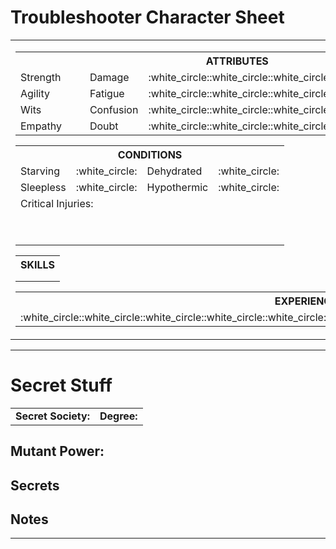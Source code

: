 # Troubleshooter Character Sheet
<table><!--page-->
    <tr><!--page row-->
        <td><!--left col-->
            <table>
                <tr>
                    <th colspan="4">
                        ATTRIBUTES
                    </th>
                </tr>
                <tr>
                    <td>
                        Strength
                    </td>
                    <td>
                        &nbsp;&nbsp;&nbsp;
                    </td>
                    <td>
                        Damage
                    </td>
                    <td>
                        :white_circle::white_circle::white_circle::white_circle::white_circle:
                    </td>
                </tr>
                <tr>
                    <td>
                        Agility
                    </td>
                    <td>
                        &nbsp;&nbsp;&nbsp;
                    </td>
                    <td>
                        Fatigue
                    </td>
                    <td>
                        :white_circle::white_circle::white_circle::white_circle::white_circle:
                    </td>
                </tr>
                <tr>
                    <td>
                        Wits
                    </td>
                    <td>
                        &nbsp;&nbsp;&nbsp;
                    </td>
                    <td>
                        Confusion
                    </td>
                    <td>
                        :white_circle::white_circle::white_circle::white_circle::white_circle:
                    </td>
                </tr>
                <tr>
                    <td>
                        Empathy
                    </td>
                    <td>
                        &nbsp;&nbsp;&nbsp;
                    </td>
                    <td>
                        Doubt
                    </td>
                    <td>
                        :white_circle::white_circle::white_circle::white_circle::white_circle:
                    </td>
                </tr>
            </table>
            <table>
                <tr>
                    <th colspan="4">
                        CONDITIONS
                    </th>
                </tr>
                <tr>
                    <td>
                        Starving
                    </td>
                    <td>
                        :white_circle:
                    </td>
                    <td>
                        Dehydrated
                    </td>
                    <td>
                        :white_circle:
                    </td>
                </tr>
                <tr>
                    <td>
                        Sleepless
                    </td>
                    <td>
                        :white_circle:
                    </td>
                    <td>
                        Hypothermic
                    </td>
                    <td>
                        :white_circle:
                    </td>
                </tr>
                <tr>
                    <td colspan="4">
                        Critical Injuries:
                    </td>
                </tr>
                <tr>
                    <td colspan="4">
                        &nbsp;
                    </td>
                </tr>
                <tr>
                    <td colspan="4">
                        &nbsp;
                    </td>
                </tr>
            </table>
            <table>
                <tr>
                    <th colspan="2">
                        SKILLS
                    </th>
                </tr>
                <tr>
                    <td>
                    </td>
                    <td>
                    </td>
                </tr>
                <tr>
                    <td>
                    </td>
                    <td>
                    </td>
                </tr>
            </table>
            <table>
                <tr>
                    <th>
                        EXPERIENCE POINTS
                    </th>
                </tr>
                <tr>
                    <td>
                        :white_circle::white_circle::white_circle::white_circle::white_circle::white_circle::white_circle::white_circle::white_circle::white_circle:
                    </td>
                </tr>
            </table>
        </td><!--end left col-->
        <td><!--right col-->
            <table>
                <tr>
                    <td>
                        Name:
                    </td>
                    <td>
                        Security Clearance:
                    </td>
                </tr>
                <tr>
                    <td colspan="2">
                        Service Group:
                    </td>
                </tr>
            </table>
            <table><!--right cols-->
                <tr>
                    <td>
                        <table>
                            <tr>
                                <th>
                                    GEAR
                                </th>
                            </tr>
                            <tr>
                                <td>
                                </td>
                            </tr>
                        </table>
                    </td>
                    <td>
                        <table>
                            <tr>
                                <th>
                                    TALENTS
                                </th>
                            </tr>
                            <tr>
                                <td>
                                </td>
                            </tr>
                        </table>
                        <table >
                            <tr>
                                <th>
                                    ARMOR
                                </th>
                            </tr>
                            <tr>
                                <td>
                                </td>
                            </tr>
                        </table>
                    </td>
                </tr>
            </table><!--end right cols-->
            <table>
                <tr>
                    <th>
                        WEAPONS
                    </th>
                    <th>
                        Bonus
                    </th>
                    <th>
                        Damage
                    </th>
                    <th>
                        Range
                    </th>
                    <th>
                        Special
                    </th>
                </tr>
                <tr>
                    <td>
                    </td>
                    <td>
                    </td>
                    <td>
                    </td>
                    <td>
                    </td>
                    <td>
                    </td>
                </tr>
                <tr>
                    <td>
                    </td>
                    <td>
                    </td>
                    <td>
                    </td>
                    <td>
                    </td>
                    <td>
                    </td>
                </tr>
                <tr>
                    <td>
                    </td>
                    <td>
                    </td>
                    <td>
                    </td>
                    <td>
                    </td>
                    <td>
                    </td>
                </tr>
            </table>
        </td><!--end right col-->
    </tr><!--end page row-->
</table><!--end page-->

---

# Secret Stuff

<table><!--top-->
    <tr>
        <td>
            <b>Secret Society:</b>
        </td>
        <td>
            <b>Degree:</b>
        </td>
    </tr>
</table><!--end top-->

## Mutant Power: 

## Secrets

## Notes

---